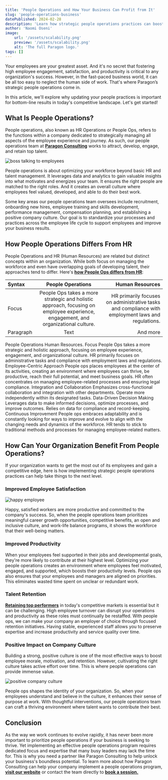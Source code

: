 ```yaml
---
title: 'People Operations and How Your Business Can Profit from It'
slug: 'people-operations-business'
datePublished: 2024-02-28
description: 'Learn how strategic people operations practices can boost employee engagement and productivity at your company. Read now to strengthen your workforce.'
author: 'Naomi Oseni'
image:
    url: '/assets/scalability.png'
    preview: '/assets/scalability.png'
    alt: 'The full Paragon logo.'
tags: []
---
```


Your employees are your greatest asset. And it's no secret that fostering high employee engagement, satisfaction, and productivity is critical to any organization's success. However, in the fast-paced business world, it can be all too easy to neglect the human side of work. That's where Paragon’s strategic people operations come in.

In this article, we'll explore why updating your people practices is important for bottom-line results in today's competitive landscape. Let's get started!

## What Is People Operations?

People operations, also known as HR Operations or People Ops, refers to the functions within a company dedicated to strategically managing all aspects of the employee experience and journey. As such, our people operations team at **[Paragon Consulting](https://www.paragon.works/)** works to attract, develop, engage, and retain top talent.

![boss talking to employees](/assets/What-is-people-operations.jpg)
<!-- [Photo by Pavel Danilyuk from Pexels](https://www.pexels.com/photo/boss-talking-to-employees-7658409/) -->

People operations is about optimizing your workforce beyond basic HR and talent management. It leverages data and analytics to gain valuable insights into what motivates and energizes your team. It ensures the right people are matched to the right roles. And it creates an overall culture where employees feel valued, developed, and able to do their best work.

Some key areas our people operations team oversees include recruitment, onboarding new hires, employee training and skills development, performance management, compensation planning, and establishing a positive company culture. Our goal is to standardize your processes and practices across the employee life cycle to support employees and improve your business results.

## How People Operations Differs From HR

People Operations and HR (Human Resources) are related but distinct concepts within an organization. While both focus on managing the workforce and even have overlapping goals of developing talent, their approaches tend to differ. Here's **[how People Ops differs from HR](https://www.indeed.com/hire/c/info/people-operations-vs-human-resources-vs-human-relations?co=US)**:


| Syntax      | People Operations  | Human Resources     |
| :---        |    :----:   |          ---: |
| Focus      | People Ops takes a more strategic and holistic approach, focusing on employee experience, engagement, and organizational culture.       | HR primarily focuses on administrative tasks and compliance with employment laws and regulations.   |
| Paragraph   | Text        | And more      |

People Operations
Human Resources.
Focus
People Ops takes a more strategic and holistic approach, focusing on employee experience, engagement, and organizational culture.
HR primarily focuses on administrative tasks and compliance with employment laws and regulations.
Employee-Centric Approach
People ops places employees at the center of its activities, creating an environment where employees can thrive, be productive, reach their full potential, and meet business goals. 
HR often concentrates on managing employee-related processes and ensuring legal compliance.
Integration and Collaboration
Emphasizes cross-functional collaboration and integration with other departments.
Operate more independently within its designated tasks.
Data-Driven Decision Making
Leverages data to make informed decisions, optimize processes, and improve outcomes. 
Relies on data for compliance and record-keeping.
Continuous Improvement
People ops embraces adaptability and is constantly looking for ways to improve and evolve to align with the changing needs and dynamics of the workforce.
HR tends to stick to traditional methods and processes for managing employee-related matters.

## How Can Your Organization Benefit From People Operations?

If your organization wants to get the most out of its employees and gain a competitive edge, here is how implementing strategic people operations practices can help take things to the next level.
### Improved Employee Satisfaction

![happy employee](/assets/employee-satisfaction.jpg)
<!-- [Photo by Andrea Piacquadio from Pexels](https://www.pexels.com/photo/laughing-businesswoman-working-in-office-with-laptop-3756679/) -->

Happy, satisfied workers are more productive and committed to the company's success. So, when the people operations team prioritizes meaningful career growth opportunities, competitive benefits, an open and inclusive culture, and work-life balance programs, it shows the workforce that their well-being matters.

### Improved Productivity

When your employees feel supported in their jobs and developmental goals, they're more likely to contribute at their highest level. Optimizing your people operations creates an environment where employees feel motivated, engaged, and supported, which boosts their productivity levels. People ops also ensures that your employees and managers are aligned on priorities. This eliminates wasted time spent on unclear or redundant work.

### Talent Retention

**[Retaining top performers](https://corporatefinanceinstitute.com/resources/management/employee-retention/)** in today's competitive markets is essential but it can be challenging. High employee turnover can disrupt your operations and productivity as these roles must continually be restaffed. With people ops, we can make your company an employer of choice through focused retention initiatives. Having stable, experienced staff allows you to preserve expertise and increase productivity and service quality over time.

### Positive Impact on Company Culture

Building a strong, positive culture is one of the most effective ways to boost employee morale, motivation, and retention. However, cultivating the right culture takes active effort over time. This is where people operations can provide immense value.

![positive company culture](/assets/positive-company-culture.jpg)
<!-- [Photo by Anna Shvets from Pexels](https://www.pexels.com/photo/multiethnic-cheerful-colleagues-looking-at-stickers-and-smiling-5324986/) -->

People ops shapes the identity of your organization. So, when your employees understand and believe in the culture, it enhances their sense of purpose at work. With thoughtful interventions, our people operations team can craft a thriving environment where talent wants to contribute their best.

## Conclusion

As the way we work continues to evolve rapidly, it has never been more important to prioritize people operations if your business is seeking to thrive. Yet implementing an effective people operations program requires dedicated focus and expertise that many busy leaders may lack the time for. This is why you need a partner like Paragon Consulting to help unlock your business's boundless potential. To learn more about how Paragon Consulting can help your company implement a people operations program, **[visit our website](https://www.paragon.works/)** or contact the team directly to **[book a session.](https://topmate.io/paragonconsulting)** 

